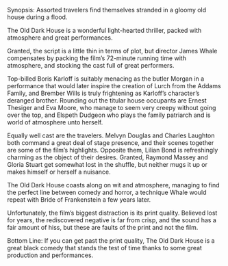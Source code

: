 Synopsis: Assorted travelers find themselves stranded in a gloomy old house during a flood.

The Old Dark House is a wonderful light-hearted thriller, packed with atmosphere and great performances.

Granted, the script is a little thin in terms of plot, but director James Whale compensates by packing the film’s 72-minute running time with atmosphere, and stocking the cast full of great performers.

Top-billed Boris Karloff is suitably menacing as the butler Morgan in a performance that would later inspire the creation of Lurch from the Addams Family, and Brember Wills is truly frightening as Karloff’s character’s deranged brother.  Rounding out the titular house occupants are Ernest Thesiger and Eva Moore, who manage to seem very creepy without going over the top, and Elspeth Dudgeon who plays the family patriarch and is world of atmosphere unto herself.

Equally well cast are the travelers.  Melvyn Douglas and Charles Laughton both command a great deal of stage presence, and their scenes together are some of the film’s highlights.  Opposite them, Lilian Bond is refreshingly charming as the object of their desires.  Granted, Raymond Massey and Gloria Stuart get somewhat lost in the shuffle, but neither mugs it up or makes himself or herself a nuisance.

The Old Dark House coasts along on wit and atmosphere, managing to find the perfect line between comedy and horror, a technique Whale would repeat with Bride of Frankenstein a few years later. 

Unfortunately, the film’s biggest distraction is its print quality.  Believed lost for years, the rediscovered negative is far from crisp, and the sound has a fair amount of hiss, but these are faults of the print and not the film.

Bottom Line: If you can get past the print quality, The Old Dark House is a great black comedy that stands the test of time thanks to some great production and performances.